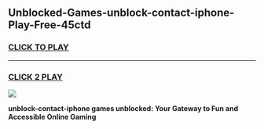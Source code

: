 
## Unblocked-Games-unblock-contact-iphone-Play-Free-45ctd
<h3>
<a href="https://premium76.site?title=unblock-contact-iphone&ref=12A">CLICK TO PLAY</a></h3>
<hr>

<h3>
<a href="https://premium76.site?title=unblock-contact-iphone&ref=12A">CLICK 2 PLAY</a>
  
</h3>

<a href="https://premium76.site?title=unblock-contact-iphone&ref=12A"><img src="https://clearcache.store/games.png"></a>


**unblock-contact-iphone games unblocked: Your Gateway to Fun and Accessible Online Gaming**
